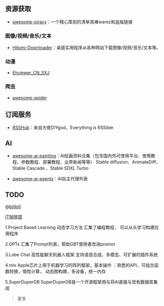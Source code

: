 

## 资源获取

- [awesome-piracy](https://github.com/Igglybuff/awesome-piracy)：一个精心策划的清单真棒warez和盗版链接

### 图像/视频/音乐/文本

- [Hitomi-Downloader](https://github.com/KurtBestor/Hitomi-Downloader)：桌面实用程序从各种网站下载图像/视频/音乐/文本等。

### 动漫

- [Ehviewer_CN_SXJ](https://github.com/xiaojieonly/Ehviewer_CN_SXJ)

### 爬虫

- [awesome-spider](https://github.com/facert/awesome-spider)

## 订阅服务

- [RSSHub](https://github.com/DIYgod/RSSHub)：来自大佬DIYgod，Everything is RSSible

## AI

* [awesome-ai-painting](https://github.com/hua1995116/awesome-ai-painting)：AI绘画资料合集（包含国内外可使用平台、使用教程、参数教程、部署教程、业界新闻等等） Stable diffusion、AnimateDiff、Stable Cascade 、Stable SDXL Turbo

* [awesome-ai-agents](https://github.com/e2b-dev/awesome-ai-agents)：AI自主代理列表

	

## TODO





@[bilibili](BV1cb4y1L71f)

[IT咖啡馆](https://space.bilibili.com/65564239)

1.Project Based Learning 动态学习方法
汇集了编程教程， 可以从头学习构建应用程序

2.GPTs
汇集了Prompt列表，帮助GBT使用者改进promot

3.Lobe Chat
高性能聊天机器人框架 支持语音合成、多模态、可扩展的插件系统

4.mlx
Apple芯片上用于机器学习的阵列框架，基本操作 ：熟悉的API，可组合函数转换，情性计算，
动态图构建，多设备，统一内存

5.SuperDuperDB
SuperDuperDB是一个开源框架用与将AI直接与现有数据库集成



> 更多

